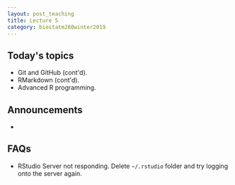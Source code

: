 ```yaml
---
layout: post_teaching
title: Lecture 5
category: biostatm280winter2019
---
```


## Today's topics

* Git and GitHub (cont'd).  
* RMarkdown (cont'd).
* Advanced R programming.

## Announcements

* 

## FAQs

* RStudio Server not responding. Delete `~/.rstudio` folder and try logging onto the server again.



